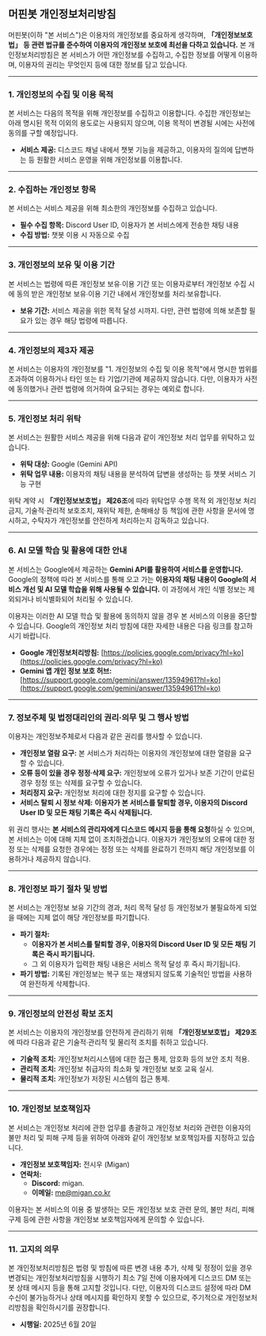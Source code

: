 ## 머핀봇 개인정보처리방침

머핀봇(이하 "본 서비스")은 이용자의 개인정보를 중요하게 생각하며, **「개인정보보호법」 등 관련 법규를 준수하여 이용자의 개인정보 보호에 최선을 다하고 있습니다.** 본 개인정보처리방침은 본 서비스가 어떤 개인정보를 수집하고, 수집한 정보를 어떻게 이용하며, 이용자의 권리는 무엇인지 등에 대한 정보를 담고 있습니다.

---

### 1. 개인정보의 수집 및 이용 목적

본 서비스는 다음의 목적을 위해 개인정보를 수집하고 이용합니다. 수집한 개인정보는 아래 명시된 목적 이외의 용도로는 사용되지 않으며, 이용 목적이 변경될 시에는 사전에 동의를 구할 예정입니다.

- **서비스 제공:** 디스코드 채널 내에서 챗봇 기능을 제공하고, 이용자의 질의에 답변하는 등 원활한 서비스 운영을 위해 개인정보를 이용합니다.

---

### 2. 수집하는 개인정보 항목

본 서비스는 서비스 제공을 위해 최소한의 개인정보를 수집하고 있습니다.

- **필수 수집 항목:** Discord User ID, 이용자가 본 서비스에게 전송한 채팅 내용
- **수집 방법:** 챗봇 이용 시 자동으로 수집

---

### 3. 개인정보의 보유 및 이용 기간

본 서비스는 법령에 따른 개인정보 보유∙이용 기간 또는 이용자로부터 개인정보 수집 시에 동의 받은 개인정보 보유∙이용 기간 내에서 개인정보를 처리∙보유합니다.

- **보유 기간:** 서비스 제공을 위한 목적 달성 시까지. 다만, 관련 법령에 의해 보존할 필요가 있는 경우 해당 법령에 따릅니다.

---

### 4. 개인정보의 제3자 제공

본 서비스는 이용자의 개인정보를 "1. 개인정보의 수집 및 이용 목적"에서 명시한 범위를 초과하여 이용하거나 타인 또는 타 기업/기관에 제공하지 않습니다. 다만, 이용자가 사전에 동의했거나 관련 법령에 의거하여 요구되는 경우는 예외로 합니다.

---

### 5. 개인정보 처리 위탁

본 서비스는 원활한 서비스 제공을 위해 다음과 같이 개인정보 처리 업무를 위탁하고 있습니다.

- **위탁 대상:** Google (Gemini API)
- **위탁 업무 내용:** 이용자의 채팅 내용을 분석하여 답변을 생성하는 등 챗봇 서비스 기능 구현

위탁 계약 시 **「개인정보보호법」 제26조**에 따라 위탁업무 수행 목적 외 개인정보 처리 금지, 기술적·관리적 보호조치, 재위탁 제한, 손해배상 등 책임에 관한 사항을 문서에 명시하고, 수탁자가 개인정보를 안전하게 처리하는지 감독하고 있습니다.

---

### 6. AI 모델 학습 및 활용에 대한 안내

본 서비스는 Google에서 제공하는 **Gemini API를 활용하여 서비스를 운영합니다.** Google의 정책에 따라 본 서비스를 통해 오고 가는 **이용자의 채팅 내용이 Google의 서비스 개선 및 AI 모델 학습을 위해 사용될 수 있습니다.** 이 과정에서 개인 식별 정보는 제외되거나 비식별화되어 처리될 수 있습니다.

이용자는 이러한 AI 모델 학습 및 활용에 동의하지 않을 경우 본 서비스의 이용을 중단할 수 있습니다. Google의 개인정보 처리 방침에 대한 자세한 내용은 다음 링크를 참고하시기 바랍니다.

- **Google 개인정보처리방침:** [https://policies.google.com/privacy?hl=ko](https://policies.google.com/privacy?hl=ko)
- **Gemini 앱 개인 정보 보호 허브:** [https://support.google.com/gemini/answer/13594961?hl=ko](https://support.google.com/gemini/answer/13594961?hl=ko)

---

### 7. 정보주체 및 법정대리인의 권리·의무 및 그 행사 방법

이용자는 개인정보주체로서 다음과 같은 권리를 행사할 수 있습니다.

- **개인정보 열람 요구:** 본 서비스가 처리하는 이용자의 개인정보에 대한 열람을 요구할 수 있습니다.
- **오류 등이 있을 경우 정정∙삭제 요구:** 개인정보에 오류가 있거나 보존 기간이 만료된 경우 정정 또는 삭제를 요구할 수 있습니다.
- **처리정지 요구:** 개인정보 처리에 대한 정지를 요구할 수 있습니다.
- **서비스 탈퇴 시 정보 삭제:** **이용자가 본 서비스를 탈퇴할 경우, 이용자의 Discord User ID 및 모든 채팅 기록은 즉시 삭제됩니다.**

위 권리 행사는 **본 서비스의 관리자에게 디스코드 메시지 등을 통해 요청**하실 수 있으며, 본 서비스는 이에 대해 지체 없이 조치하겠습니다. 이용자가 개인정보의 오류에 대한 정정 또는 삭제를 요청한 경우에는 정정 또는 삭제를 완료하기 전까지 해당 개인정보를 이용하거나 제공하지 않습니다.

---

### 8. 개인정보 파기 절차 및 방법

본 서비스는 개인정보 보유 기간의 경과, 처리 목적 달성 등 개인정보가 불필요하게 되었을 때에는 지체 없이 해당 개인정보를 파기합니다.

- **파기 절차:**
  - **이용자가 본 서비스를 탈퇴할 경우, 이용자의 Discord User ID 및 모든 채팅 기록은 즉시 파기됩니다.**
  - 그 외 이용자가 입력한 채팅 내용은 서비스 목적 달성 후 즉시 파기됩니다.
- **파기 방법:** 기록된 개인정보는 복구 또는 재생되지 않도록 기술적인 방법을 사용하여 완전하게 삭제합니다.

---

### 9. 개인정보의 안전성 확보 조치

본 서비스는 이용자의 개인정보를 안전하게 관리하기 위해 **「개인정보보호법」 제29조**에 따라 다음과 같은 기술적∙관리적 및 물리적 조치를 취하고 있습니다.

- **기술적 조치:** 개인정보처리시스템에 대한 접근 통제, 암호화 등의 보안 조치 적용.
- **관리적 조치:** 개인정보 취급자의 최소화 및 개인정보 보호 교육 실시.
- **물리적 조치:** 개인정보가 저장된 시스템의 접근 통제.

---

### 10. 개인정보 보호책임자

본 서비스는 개인정보 처리에 관한 업무를 총괄하고 개인정보 처리와 관련한 이용자의 불만 처리 및 피해 구제 등을 위하여 아래와 같이 개인정보 보호책임자를 지정하고 있습니다.

- **개인정보 보호책임자:** 전시우 (Migan)
- **연락처:**
  - **Discord:** migan.
  - **이메일:** me@migan.co.kr

이용자는 본 서비스의 이용 중 발생하는 모든 개인정보 보호 관련 문의, 불만 처리, 피해 구제 등에 관한 사항을 개인정보 보호책임자에게 문의할 수 있습니다.

---

### 11. 고지의 의무

본 개인정보처리방침은 법령 및 방침에 따른 변경 내용 추가, 삭제 및 정정이 있을 경우 변경되는 개인정보처리방침을 시행하기 최소 7일 전에 이용자에게 디스코드 DM 또는 봇 상태 메시지 등을 통해 고지할 것입니다. 다만, 이용자의 디스코드 설정에 따라 DM 수신이 불가능하거나 상태 메시지를 확인하지 못할 수 있으므로, 주기적으로 개인정보처리방침을 확인하시기를 권장합니다.

- **시행일:** 2025년 6월 20일
